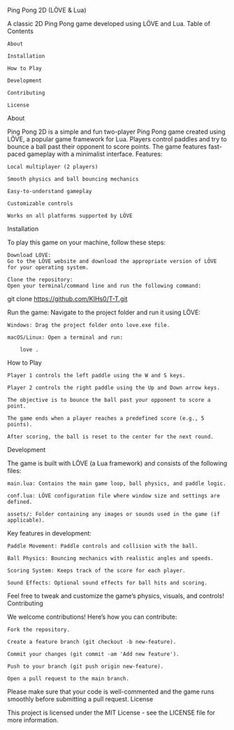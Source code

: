 Ping Pong 2D (LÖVE & Lua)

A classic 2D Ping Pong game developed using LÖVE and Lua.
Table of Contents

    About

    Installation

    How to Play

    Development

    Contributing

    License

About

Ping Pong 2D is a simple and fun two-player Ping Pong game created using LÖVE, a popular game framework for Lua. Players control paddles and try to bounce a ball past their opponent to score points. The game features fast-paced gameplay with a minimalist interface.
Features:

    Local multiplayer (2 players)

    Smooth physics and ball bouncing mechanics

    Easy-to-understand gameplay

    Customizable controls

    Works on all platforms supported by LÖVE

Installation

To play this game on your machine, follow these steps:

    Download LÖVE:
    Go to the LÖVE website and download the appropriate version of LÖVE for your operating system.

    Clone the repository:
    Open your terminal/command line and run the following command:

git clone https://github.com/KIHs0/T-T.git

Run the game:
Navigate to the project folder and run it using LÖVE:

    Windows: Drag the project folder onto love.exe file.

    macOS/Linux: Open a terminal and run:

        love .

How to Play

    Player 1 controls the left paddle using the W and S keys.

    Player 2 controls the right paddle using the Up and Down arrow keys.

    The objective is to bounce the ball past your opponent to score a point.

    The game ends when a player reaches a predefined score (e.g., 5 points).

    After scoring, the ball is reset to the center for the next round.

Development

The game is built with LÖVE (a Lua framework) and consists of the following files:

    main.lua: Contains the main game loop, ball physics, and paddle logic.

    conf.lua: LÖVE configuration file where window size and settings are defined.

    assets/: Folder containing any images or sounds used in the game (if applicable).

Key features in development:

    Paddle Movement: Paddle controls and collision with the ball.

    Ball Physics: Bouncing mechanics with realistic angles and speeds.

    Scoring System: Keeps track of the score for each player.

    Sound Effects: Optional sound effects for ball hits and scoring.

Feel free to tweak and customize the game’s physics, visuals, and controls!
Contributing

We welcome contributions! Here’s how you can contribute:

    Fork the repository.

    Create a feature branch (git checkout -b new-feature).

    Commit your changes (git commit -am 'Add new feature').

    Push to your branch (git push origin new-feature).

    Open a pull request to the main branch.

Please make sure that your code is well-commented and the game runs smoothly before submitting a pull request.
License

This project is licensed under the MIT License - see the LICENSE file for more information.
